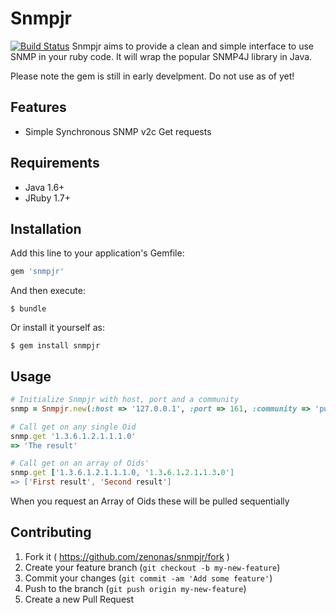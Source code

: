 # Snmpjr

[![Build Status](https://travis-ci.org/zenonas/snmpjr.svg?branch=master)](https://travis-ci.org/zenonas/snmpjr)
Snmpjr aims to provide a clean and simple interface to use SNMP in your ruby code. It will wrap the popular SNMP4J library in Java.

Please note the gem is still in early develpment. Do not use as of yet!

## Features

* Simple Synchronous SNMP v2c Get requests

## Requirements

* Java 1.6+
* JRuby 1.7+

## Installation

Add this line to your application's Gemfile:

```ruby
gem 'snmpjr'
```

And then execute:

    $ bundle

Or install it yourself as:

    $ gem install snmpjr

## Usage

```ruby
# Initialize Snmpjr with host, port and a community
snmp = Snmpjr.new(:host => '127.0.0.1', :port => 161, :community => 'public')

# Call get on any single Oid
snmp.get '1.3.6.1.2.1.1.1.0'
=> 'The result'

# Call get on an array of Oids'
snmp.get ['1.3.6.1.2.1.1.1.0, '1.3.6.1.2.1.1.3.0']
=> ['First result', 'Second result']
```

When you request an Array of Oids these will be pulled sequentially

## Contributing

1. Fork it ( https://github.com/zenonas/snmpjr/fork )
2. Create your feature branch (`git checkout -b my-new-feature`)
3. Commit your changes (`git commit -am 'Add some feature'`)
4. Push to the branch (`git push origin my-new-feature`)
5. Create a new Pull Request
